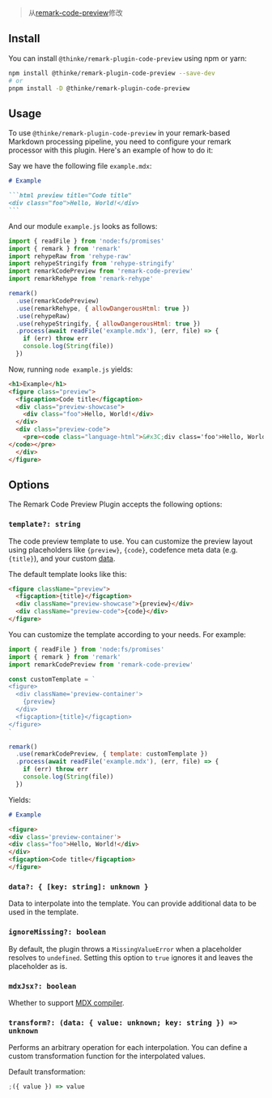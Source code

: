 > 从[remark-code-preview](https://github.com/bent10/remark-plugins/tree/main/packages/code-preview)修改


## Install

You can install `@thinke/remark-plugin-code-preview` using npm or yarn:

```bash
npm install @thinke/remark-plugin-code-preview --save-dev
# or
pnpm install -D @thinke/remark-plugin-code-preview
```

## Usage

To use `@thinke/remark-plugin-code-preview` in your remark-based Markdown processing pipeline, you need to configure your remark processor with this plugin. Here's an example of how to do it:

Say we have the following file `example.mdx`:

````md
# Example

```html preview title="Code title"
<div class="foo">Hello, World!</div>
```
````

And our module `example.js` looks as follows:

```js
import { readFile } from 'node:fs/promises'
import { remark } from 'remark'
import rehypeRaw from 'rehype-raw'
import rehypeStringify from 'rehype-stringify'
import remarkCodePreview from 'remark-code-preview'
import remarkRehype from 'remark-rehype'

remark()
  .use(remarkCodePreview)
  .use(remarkRehype, { allowDangerousHtml: true })
  .use(rehypeRaw)
  .use(rehypeStringify, { allowDangerousHtml: true })
  .process(await readFile('example.mdx'), (err, file) => {
    if (err) throw err
    console.log(String(file))
  })
```

Now, running `node example.js` yields:

```html
<h1>Example</h1>
<figure class="preview">
  <figcaption>Code title</figcaption>
  <div class="preview-showcase">
    <div class="foo">Hello, World!</div>
  </div>
  <div class="preview-code">
    <pre><code class="language-html">&#x3C;div class='foo'>Hello, World!&#x3C;/div>
</code></pre>
  </div>
</figure>
```

## Options

The Remark Code Preview Plugin accepts the following options:

### `template?: string`

The code preview template to use. You can customize the preview layout using placeholders like `{preview}`, `{code}`, codefence meta data (e.g. `{title}`), and your custom [data](#data--key-string-unknown-).

The default template looks like this:

```html
<figure className="preview">
  <figcaption>{title}</figcaption>
  <div className="preview-showcase">{preview}</div>
  <div className="preview-code">{code}</div>
</figure>
```

You can customize the template according to your needs. For example:

```js
import { readFile } from 'node:fs/promises'
import { remark } from 'remark'
import remarkCodePreview from 'remark-code-preview'

const customTemplate = `
<figure>
  <div className='preview-container'>
    {preview}
  </div>
  <figcaption>{title}</figcaption>
</figure>
`

remark()
  .use(remarkCodePreview, { template: customTemplate })
  .process(await readFile('example.mdx'), (err, file) => {
    if (err) throw err
    console.log(String(file))
  })
```

Yields:

```md
# Example

<figure>
<div class='preview-container'>
<div class="foo">Hello, World!</div>
</div>
<figcaption>Code title</figcaption>
</figure>
```

### `data?: { [key: string]: unknown }`

Data to interpolate into the template. You can provide additional data to be used in the template.

### `ignoreMissing?: boolean`

By default, the plugin throws a `MissingValueError` when a placeholder resolves to `undefined`. Setting this option to `true` ignores it and leaves the placeholder as is.

### `mdxJsx?: boolean`

Whether to support [MDX compiler](https://mdxjs.com/).

### `transform?: (data: { value: unknown; key: string }) => unknown`

Performs an arbitrary operation for each interpolation. You can define a custom transformation function for the interpolated values.

Default transformation:

```js
;({ value }) => value
```
